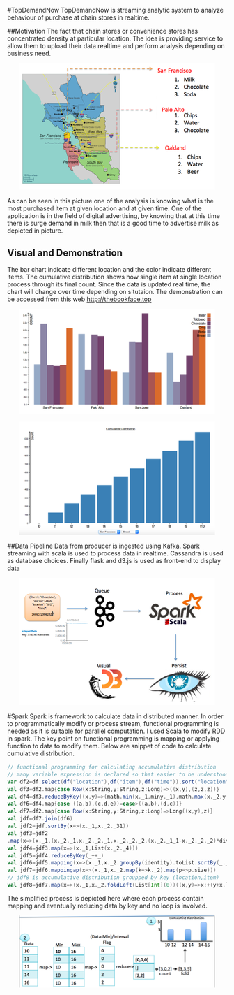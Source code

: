 #TopDemandNow
TopDemandNow is streaming analytic system to analyze behaviour of purchase at chain stores in realtime.

##Motivation
The fact that chain stores or convenience stores has concentrated density at particular location. The idea is providing service to allow them to upload their data realtime and perform analysis depending on business need. 
<p align="center">
  <img src="/images/map.png" width="450"/>
</p>

As can be seen in this picture one of the analysis is knowing what is the most purchased item at given location and at given time. One of the application is in the field of digital advertising, by knowing that at this time there is surge demand in milk then that is a good time to advertise milk as depicted in picture.

## Visual and Demonstration
The bar chart indicate different location and the color indicate different items. The cumulative distribution shows how single item at single location process through its final count. Since the data is updated real time, the chart will change over time depending on situtaion. The demonstration can be accessed from this web http://thebookface.top
<p align="center">
  <img src="/images/barchart.png" width="450"/>
</p>
<p align="center">
  <img src="/images/cumdis.png" width="450"/>
</p>
##Data Pipeline
Data from producer is ingested using Kafka. Spark streaming with scala is used to process data in realtime. Cassandra is used as database choices. Finally flask and d3.js is used as front-end to display data
<p align="center">
  <img src="/images/pipeline.png" width="450"/>
</p>

#Spark
Spark is framework to calculate data in distributed manner. In order to programmatically modify or process stream, functional programming is needed as it is suitable for parallel computation. I used Scala to modify RDD in spark. The key point on functional programming is mapping or applying function to data to modify them. Below are snippet of code to calculate cumulative distribution.   

```scala
// functional programming for calculating accumulative distribution
// many variable expression is declared so that easier to be understood
var df2=df.select(df("location"),df("item"),df("time")).sort("location","item","time")
val df3=df2.map{case Row(x:String,y:String,z:Long)=>((x,y),(z,z,z))}
val df4=df3.reduceByKey((x,y)=>(math.min(x._1,miny._1),math.max(x._2,y._2),x._3))
val df6=df4.map{case ((a,b),(c,d,e))=case>((a,b),(d,c))}
val df7=df2.map{case Row(x:String,y:String,z:Long)=>Long((x,y),z)}
val jdf=df7.join(df6)
val jdf2=jdf.sortBy(x=>(x._1,x._2._31))
val jdf3=jdf2
.map(x=>(x._1,(x._2._1,x._2._2._1,x._2._2._2,(x._2._1_1-x._2._2._2)*divi/(x._2._2._1-x._2._2._2))))
val jdf4=jdf3.map(x=>(x._1,List(x._2._4)))
val jdf5=jdf4.reduceByKey(_++_)
val jdf6=jdf5.mapping(x=>(x._1,x._2.groupBy(identity).toList.sortBy(_._1)))
val jdf7=jdf6.mappingap(x=>(x._1,x._2.map(k=>k._2).map(p=>p.size))) 
// jdf8 is accumulative distribution groupped by key (location,item)
val jdf8=jdf7.map(x=>(x._1,x._2.foldLeft(List[Int](0))((x,y)=>x:+(y+x.last))))
```

The simplified process is depicted here where each process contain mapping and eventually reducing data by key and no loop is involved.
<p align="center">
  <img src="/images/funcprog2.png" width="450"/>
</p>


